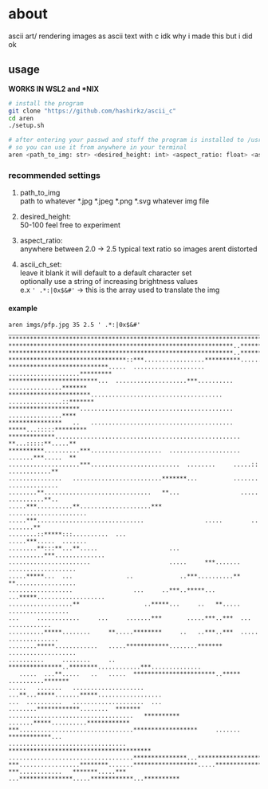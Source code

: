 # about  
ascii art/ rendering images as ascii text with c
idk why i made this but i did ok

## usage
**WORKS IN WSL2 and \*NIX**  
```bash
# install the program
git clone "https://github.com/hashirkz/ascii_c"
cd aren
./setup.sh

# after entering your passwd and stuff the program is installed to /usr/bin/aren
# so you can use it from anywhere in your terminal
aren <path_to_img: str> <desired_height: int> <aspect_ratio: float> <ascii_ch_set: str optional can leave blank>
```

### recommended settings  
1. path_to_img  
    path to whatever *.jpg *.jpeg *.png *.svg whatever img file  

2. desired_height:    
    50-100 feel free to experiment  

3. aspect_ratio:  
    anywhere between 2.0 -> 2.5 typical text ratio so images arent distorted  

4. ascii_ch_set:  
    leave it blank it will default to a default character set  
    optionally use a string of increasing brightness values  
    e.x `' .*:|0x$&#'` -> this is the array used to translate the img  


#### example
```
aren imgs/pfp.jpg 35 2.5 ' .*:|0x$&#'
_______________________________________________________________________________________
***************************************************************************************
***************************************************************..**********************
***************************************************************..**********************
*********************************::***.................**********..........************
****************************.....  ....................   ....................*********
*************************...  ....................***..........  ...............*******
***********************.....................................   ...............::*******
********************...........................................     ...............****
***************   ..   ........................................  *****...:::::*********
*************....................................................   **...:::::**.....**
**********..........***....................  ....................   .......***.....  **
....................***.........................  ........     .....::   ............**
...............   .........................*******...          .......   ..............
........**..............................   **...                 .....   ..........**..
.....***..........**....................***                      ......................
.....***..............................                 .....        ..        .......**
........::*****:::..........  ...                                .....***.....  .......
........**:::**...**.....                    ...            ..........***..............
.......................                      .....     ***.......   ...................
.....*****...  ...               ..             ..***..........**   **.................
..................                 ...     ..***..*****...  ...*****...................
..................**                  ..*****...     ..   **.....     .................
...     ............     ...     .......***       .....***..***  ...       ............
..........*****........     **.....********     ..   ..***..***  .....   ..............
........*****............   .....************........*******        ...................
..........     ........     ..   ***************..********............***..............
   .....  ...**.....   ..   .....  ***********************..*****     ..........*******
.....   .......   ....................  ...**...*****.......*****..................    
...  ..........   ....................  ...       ........************........  *******
...................................   **********     .......*****..........************
***................................******************     .......   ************...    
.................................  ****************************************            
...................................***************...********************              
***.................********.......******************.....*****************            
***............   *******.....***  ...***************.....************...**********    


```
